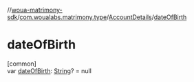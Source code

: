//[woua-matrimony-sdk](../../../index.md)/[com.woualabs.matrimony.type](../index.md)/[AccountDetails](index.md)/[dateOfBirth](date-of-birth.md)

# dateOfBirth

[common]\
var [dateOfBirth](date-of-birth.md): [String](https://kotlinlang.org/api/latest/jvm/stdlib/kotlin/-string/index.html)? = null
